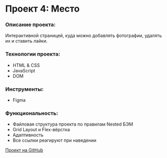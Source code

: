 # Проект 4: Место

### Описание проекта:
Интерактивной страницей, куда можно добавлять фотографии, удалять их и ставить лайки.

### Технологии проекта:
* HTML & CSS
* JavaScript
* DOM

### Инструменты:
* Figma

### Функциональность:
* Файловая структура проекта по правилам Nested БЭМ
* Grid Layout и Flex-вёрстка
* Адаптивность 
* Все ссылки реагируют при наведении
 
[Проект на GitHub](https://masharakitskaya.github.io/mesto/)
